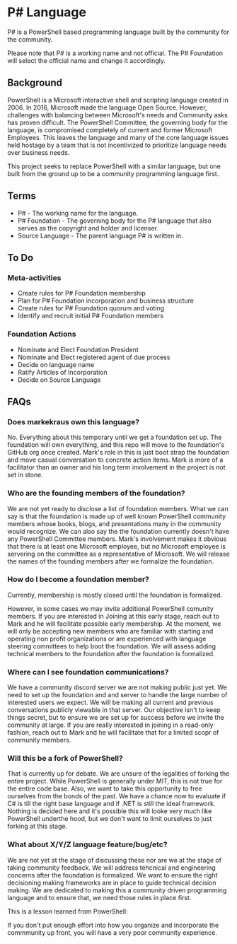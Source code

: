 # P# Language

P# is a PowerShell based programming language built by the community for the community.

Please note that P# is a working name and not official.
The P# Foundation will select the official name and change it accordingly.

## Background

PowerShell is a Microsoft interactive shell and scripting language created in 2006.
In 2016, Microsoft made the language Open Source.
However, challenges with balancing between Microsoft's needs and Community asks has proven difficult.
The PowerShell Committee, the governing body for the language, is compromised completely of current and former Microsoft Employees.
This leaves the language and many of the core language issues held hostage by a team that is not incentivized to prioritize language needs over business needs.

This project seeks to replace PowerShell with a similar language, but one built from the ground up to be a community programming language first.

## Terms

* P# - The working name for the language.
* P# Foundation - The governing body for the P# language that also serves as the copyright and holder and licenser.
* Source Language - The parent language P# is written in.

## To Do

### Meta-activities

* Create rules for P# Foundation membership
* Plan for P# Foundation incorporation and business structure
* Create rules for P# Foundation quorum and voting
* Identify and recruit initial P# Foundation members

### Foundation Actions

* Nominate and Elect Foundation President
* Nominate and Elect registered agent of due process
* Decide on language name
* Ratify Articles of Incorporation
* Decide on Source Language

## FAQs

### Does markekraus own this language?

No.
Everything about this temporary until we get a foundation set up.
The foundation will own everything, and this repo will move to the foundation's GitHub org once created.
Mark's role in this is just boot strap the foundation and move casual conversation to concrete action items.
Mark is more of a facilitator than an owner and his long term involvement in the project is not set in stone.

### Who are the founding members of the foundation?

We are not yet ready to disclose a list of foundation members.
What we can say is that the foundation is made up of well known PowerShell community members whose books, blogs, and presentations many in the community would recognize.
We can also say the the foundation currently doesn't have any PowerShell Committee members.
Mark's involvement makes it obvious that there is at least one Microsoft employee, but no Microsoft employee is servering on the committee as a representative of Microsoft.
We will release the names of the founding members after we formalize the foundation.

### How do I become a foundation member?

Currently, membership is mostly closed until the foundation is formalized.

However, in some cases we may invite additional PowerShell comunity members.
If you are interested in Joining at this early stage, reach out to Mark and he will facilitate possible early membership.
At the moment, we will only be accepting new members who are familiar with starting and operating non profit organizations or are experienced with language steering committees to help boot the foundation.
We will assess adding technical members to the foundation after the foundation is formalized.

### Where can I see foundation communications?

We have a community discord server we are not making public just yet.
We need to set up the foundation and and server to handle the large number of interested users we expect.
We will be making all current and previous conversations publicly viewable in that server.
Our objective isn't to keep things secret, but to ensure we are set up for success before we invite the community at large.
If you are really interested in joining in a read-only fashion, reach out to Mark and he will facilitate that for a limited scopr of community members.

### Will this be a fork of PowerShell?

That is currently up for debate.
We are unsure of the legalities of forking the entire project.
While PowerShell is generally under MIT, this is not true for the entire code base.
Also, we want to take this opportunity to free ourselves from the bonds of the past.
We have a chance now to evaluate if C# is till the right base language and if .NET is still the ideal framework.
Nothing is decided here and it's possible this will looke very much like PowerShell underthe hood, but we don't want to limit ourselves to just forking at this stage.

### What about X/Y/Z language feature/bug/etc?

We are not yet at the stage of discussing these nor are we at the stage of taking community feedback.
We will address tehcnical and engineering concerns after the foundation is formalized.
We want to ensure the right decisioning making frameworks are in place to guide technical decision making.
We are dedicated to making this a community driven programming language and to ensure that, we need those rules in place first.

This is a lesson learned from PowerShell:

If you don't put enough effort into how you organize and incorporate the commmunity up front, you will have a very poor community experience.
